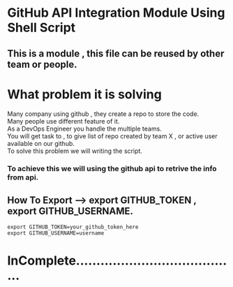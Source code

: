 # GitHub API Integration Module Using Shell Script
## This is a module , this file can be reused by other team or people.

# What problem it is solving
Many company using github , they create a repo to store the code.\
Many people use different feature of it.\
As a DevOps Engineer you handle the multiple teams.\
You will get task to , to give list of repo created by team X , or active user available on our github.\
To solve this problem we will writing the script.

### To achieve this we will using the github api to retrive the info from api.


## How To Export --> export GITHUB_TOKEN , export GITHUB_USERNAME.
```
export GITHUB_TOKEN=your_github_token_here
export GITHUB_USERNAME=username
```




# InComplete........................................
